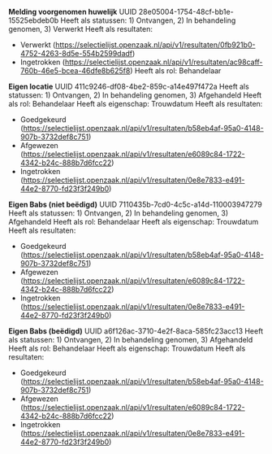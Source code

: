 **Melding voorgenomen huwelijk**
UUID 28e05004-1754-48cf-bb1e-15525ebdeb0b
Heeft als statussen: 1) Ontvangen, 2) In behandeling genomen, 3) Verwerkt
Heeft als resultaten: 
- Verwerkt (https://selectielijst.openzaak.nl/api/v1/resultaten/0fb921b0-4752-4263-8d5e-554b2599dadf)
- Ingetrokken (https://selectielijst.openzaak.nl/api/v1/resultaten/ac98caff-760b-46e5-bcea-46dfe8b625f8)
Heeft als rol: Behandelaar

**Eigen locatie**
UUID 411c9246-df08-4be2-859c-a14e497f472a
Heeft als statussen: 1) Ontvangen, 2) In behandeling genomen, 3) Afgehandeld
Heeft als rol: Behandelaar
Heeft als eigenschap: Trouwdatum
Heeft als resultaten: 
- Goedgekeurd (https://selectielijst.openzaak.nl/api/v1/resultaten/b58eb4af-95a0-4148-907b-3732def8c751) 
- Afgewezen (https://selectielijst.openzaak.nl/api/v1/resultaten/e6089c84-1722-4342-b24c-888b7d6fcc22) 
- Ingetrokken (https://selectielijst.openzaak.nl/api/v1/resultaten/0e8e7833-e491-44e2-8770-fd23f3f249b0)

**Eigen Babs (niet beëdigd)**
UUID 7110435b-7cd0-4c5c-a14d-110003947279
Heeft als statussen: 1) Ontvangen, 2) In behandeling genomen, 3) Afgehandeld
Heeft als rol: Behandelaar
Heeft als eigenschap: Trouwdatum
Heeft als resultaten: 
- Goedgekeurd (https://selectielijst.openzaak.nl/api/v1/resultaten/b58eb4af-95a0-4148-907b-3732def8c751)
- Afgewezen (https://selectielijst.openzaak.nl/api/v1/resultaten/e6089c84-1722-4342-b24c-888b7d6fcc22) 
- Ingetrokken (https://selectielijst.openzaak.nl/api/v1/resultaten/0e8e7833-e491-44e2-8770-fd23f3f249b0)

**Eigen Babs (beëdigd)**
UUID a6f126ac-3710-4e2f-8aca-585fc23acc13
Heeft als statussen: 1) Ontvangen, 2) In behandeling genomen, 3) Afgehandeld
Heeft als rol: Behandelaar
Heeft als eigenschap: Trouwdatum
Heeft als resultaten: 
- Goedgekeurd (https://selectielijst.openzaak.nl/api/v1/resultaten/b58eb4af-95a0-4148-907b-3732def8c751)
- Afgewezen (https://selectielijst.openzaak.nl/api/v1/resultaten/e6089c84-1722-4342-b24c-888b7d6fcc22) 
- Ingetrokken (https://selectielijst.openzaak.nl/api/v1/resultaten/0e8e7833-e491-44e2-8770-fd23f3f249b0)
